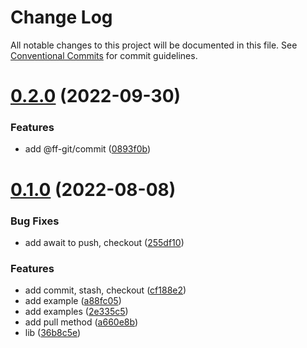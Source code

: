 # Change Log

All notable changes to this project will be documented in this file.
See [Conventional Commits](https://conventionalcommits.org) for commit guidelines.

# [0.2.0](https://github.com/fafayzf/f-git/compare/v0.2.2...v0.2.0) (2022-09-30)


### Features

* add @ff-git/commit ([0893f0b](https://github.com/fafayzf/f-git/commit/0893f0bcc4de2a89357cadab06cc72335586c85f))






# [0.1.0](https://github.com/fafayzf/f-git/compare/v0.0.7...v0.1.0) (2022-08-08)


### Bug Fixes

* add await to push, checkout ([255df10](https://github.com/fafayzf/f-git/commit/255df108294822ed13305237c0e6f548eb2b74ba))


### Features

* add commit, stash, checkout ([cf188e2](https://github.com/fafayzf/f-git/commit/cf188e2a74533c854035ac2c0a6c02efdc2a8d16))
* add example ([a88fc05](https://github.com/fafayzf/f-git/commit/a88fc05e994ab561a040780db6954758fd47eb84))
* add examples ([2e335c5](https://github.com/fafayzf/f-git/commit/2e335c56bc9dffaeafa7cd6d367e19878acf2777))
* add pull method ([a660e8b](https://github.com/fafayzf/f-git/commit/a660e8b9d271b2ede3db9e72c024b5b5d5058d76))
* lib ([36b8c5e](https://github.com/fafayzf/f-git/commit/36b8c5edd8079face99e855f1c1027f2abee28bd))
